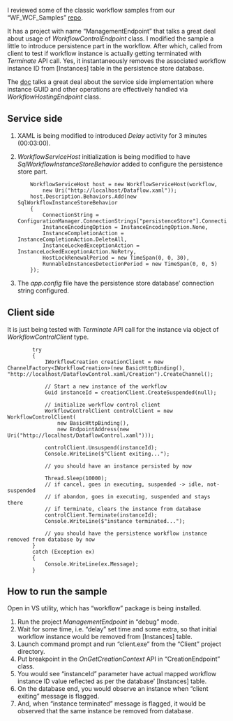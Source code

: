 I reviewed some of the classic workflow samples from our “WF_WCF_Samples” [repo](https://docs.microsoft.com/en-us/dotnet/framework/windows-workflow-foundation/samples/).

It has a project with name “ManagementEndpoint” that talks a great deal about usage of *WorkflowControlEndpoint* class. I modified the sample a little to introduce persistence part in the workflow. After which, called from client to test if workflow instance is actually getting terminated with *Terminate* API call. Yes, it instantaneously removes the associated workflow instance ID from [Instances] table in the persistence store database.

The [doc](https://docs.microsoft.com/en-us/dotnet/api/system.servicemodel.activities.workflowhostingendpoint?view=netframework-4.8) talks a great deal about the service side implementation where instance GUID and other operations are effectively handled via *WorkflowHostingEndpoint* class.

## Service side
1.	XAML is being modified to introduced *Delay* activity for 3 minutes (00:03:00). 
2.	*WorkflowServiceHost* initialization is being modified to have *SqlWorkflowInstanceStoreBehavior* added to configure the persistence store part.

            WorkflowServiceHost host = new WorkflowServiceHost(workflow,
                new Uri("http://localhost/Dataflow.xaml"));
            host.Description.Behaviors.Add(new SqlWorkflowInstanceStoreBehavior
            {
                ConnectionString = ConfigurationManager.ConnectionStrings["persistenceStore"].ConnectionString,
                InstanceEncodingOption = InstanceEncodingOption.None,
                InstanceCompletionAction = InstanceCompletionAction.DeleteAll,
                InstanceLockedExceptionAction = InstanceLockedExceptionAction.NoRetry,
                HostLockRenewalPeriod = new TimeSpan(0, 0, 30),
                RunnableInstancesDetectionPeriod = new TimeSpan(0, 0, 5)
            });

3.	The *app.config* file have the persistence store database’ connection string configured.

  <connectionStrings>
    <add name="persistenceStore" connectionString="connection-string-to-your-persistence-store-database"/>
  </connectionStrings>

## Client side
It is just being tested with *Terminate* API call for the instance via object of *WorkflowControlClient* type.

            try
            {
                IWorkflowCreation creationClient = new ChannelFactory<IWorkflowCreation>(new BasicHttpBinding(), "http://localhost/DataflowControl.xaml/Creation").CreateChannel();

                // Start a new instance of the workflow
                Guid instanceId = creationClient.CreateSuspended(null);

                // initialize workflow control client
                WorkflowControlClient controlClient = new WorkflowControlClient(
                    new BasicHttpBinding(),
                    new EndpointAddress(new Uri("http://localhost/DataflowControl.xaml")));

                controlClient.Unsuspend(instanceId);
                Console.WriteLine($"Client exiting...");

                // you should have an instance persisted by now

                Thread.Sleep(10000);
                // if cancel, goes in executing, suspended -> idle, not-suspended
                // if abandon, goes in executing, suspended and stays there 
                // if terminate, clears the instance from database
                controlClient.Terminate(instanceId);
                Console.WriteLine($"instance terminated...");        
                
                // you should have the persistence workflow instance removed from database by now
            }
            catch (Exception ex)
            {
                Console.WriteLine(ex.Message);
            }

## How to run the sample
Open in VS utility, which has “workflow” package is being installed.

1.	Run the project *ManagementEndpoint* in “debug” mode.
2.	Wait for some time, i.e. “delay” set time and some extra, so that initial workflow instance would be removed from [Instances] table.
3.	Launch command prompt and run “client.exe” from the “Client” project directory.
4.	Put breakpoint in the *OnGetCreationContext* API in “CreationEndpoint” class.
5.	You would see “instanceId” parameter have actual mapped workflow instance ID value reflected as per the database’ [Instances] table.
6.	On the database end, you would observe an instance when “client exiting” message is flagged. 
7.	And, when “instance terminated” message is flagged, it would be observed that the same instance be removed from database.


